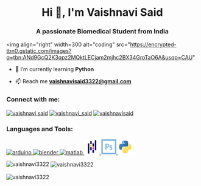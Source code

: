 <h1 align="center">Hi 👋, I'm Vaishnavi Said</h1>

<h3 align="center">A passionate Biomedical Student from India</h3>


<img align="right" width=300 alt="coding" src="https://encrypted-tbn0.gstatic.com/images?q=tbn:ANd9GcQ2K3qpz2MQktLECjam2mjhc2BX34GroTaO6A&usqp=CAU"

- 🌱 I’m currently learning **Python**

- 📫 Reach me **vaishnavisaid3322@gmail.com**

<h3 align="left">Connect with me:</h3>
<p align="left">
<a href="https://linkedin.com/in/vaishnavi said" target="blank"><img align="center" src="https://raw.githubusercontent.com/rahuldkjain/github-profile-readme-generator/master/src/images/icons/Social/linked-in-alt.svg" alt="vaishnavi said" height="30" width="40" /></a>
<a href="https://kaggle.com/vaishnavi_said" target="blank"><img align="center" src="https://raw.githubusercontent.com/rahuldkjain/github-profile-readme-generator/master/src/images/icons/Social/kaggle.svg" alt="vaishnavi_said" height="30" width="40" /></a>
<a href="https://instagram.com/vaishnavisaid" target="blank"><img align="center" src="https://raw.githubusercontent.com/rahuldkjain/github-profile-readme-generator/master/src/images/icons/Social/instagram.svg" alt="vaishnavisaid" height="30" width="40" /></a>
</p>

<h3 align="left">Languages and Tools:</h3>
<p align="left"> <a href="https://www.arduino.cc/" target="_blank" rel="noreferrer"> <img src="https://cdn.worldvectorlogo.com/logos/arduino-1.svg" alt="arduino" width="40" height="40"/> </a> <a href="https://www.blender.org/" target="_blank" rel="noreferrer"> <img src="https://download.blender.org/branding/community/blender_community_badge_white.svg" alt="blender" width="40" height="40"/> </a> <a href="https://www.mathworks.com/" target="_blank" rel="noreferrer"> <img src="https://upload.wikimedia.org/wikipedia/commons/2/21/Matlab_Logo.png" alt="matlab" width="40" height="40"/> </a> <a href="https://pandas.pydata.org/" target="_blank" rel="noreferrer"> <img src="https://raw.githubusercontent.com/devicons/devicon/2ae2a900d2f041da66e950e4d48052658d850630/icons/pandas/pandas-original.svg" alt="pandas" width="40" height="40"/> </a> <a href="https://www.photoshop.com/en" target="_blank" rel="noreferrer"> <img src="https://raw.githubusercontent.com/devicons/devicon/master/icons/photoshop/photoshop-line.svg" alt="photoshop" width="40" height="40"/> </a> <a href="https://www.python.org" target="_blank" rel="noreferrer"> <img src="https://raw.githubusercontent.com/devicons/devicon/master/icons/python/python-original.svg" alt="python" width="40" height="40"/> </a> </p>

<p><img align="left" src="https://github-readme-stats.vercel.app/api/top-langs?username=vaishnavi3322&show_icons=true&locale=en&layout=compact" alt="vaishnavi3322" /></p>

<p>&nbsp;<img align="center" src="https://github-readme-stats.vercel.app/api?username=vaishnavi3322&show_icons=true&locale=en" alt="vaishnavi3322" /></p>

<p><img align="center" src="https://github-readme-streak-stats.herokuapp.com/?user=vaishnavi3322&" alt="vaishnavi3322" /></p>
